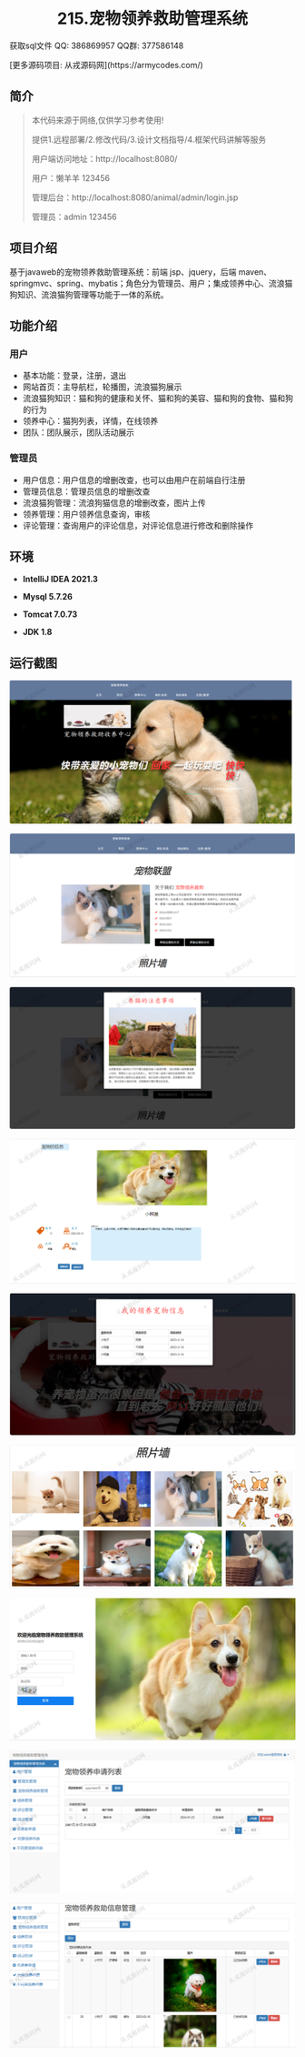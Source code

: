 <p><h1 align="center">215.宠物领养救助管理系统</h1></p>

<p> 获取sql文件 QQ: 386869957 QQ群: 377586148 </p>
<p> [更多源码项目: 从戎源码网](https://armycodes.com/) </p>

## 简介

> 本代码来源于网络,仅供学习参考使用!
>
> 提供1.远程部署/2.修改代码/3.设计文档指导/4.框架代码讲解等服务
> 
> 用户端访问地址：http://localhost:8080/
> 
> 用户：懒羊羊 123456
> 
> 管理后台：http://localhost:8080/animal/admin/login.jsp
> 
> 管理员：admin 123456
>

## 项目介绍
基于javaweb的宠物领养救助管理系统：前端 jsp、jquery，后端 maven、springmvc、spring、mybatis；角色分为管理员、用户；集成领养中心、流浪猫狗知识、流浪猫狗管理等功能于一体的系统。

## 功能介绍

### 用户

- 基本功能：登录，注册，退出
- 网站首页：主导航栏，轮播图，流浪猫狗展示
- 流浪猫狗知识：猫和狗的健康和关怀、猫和狗的美容、猫和狗的食物、猫和狗的行为
- 领养中心：猫狗列表，详情，在线领养
- 团队：团队展示，团队活动展示

### 管理员

- 用户信息：用户信息的增删改查，也可以由用户在前端自行注册
- 管理员信息：管理员信息的增删改查
- 流浪猫狗管理：流浪狗猫信息的增删改查，图片上传
- 领养管理：用户领养信息查询，审核
- 评论管理：查询用户的评论信息，对评论信息进行修改和删除操作

## 环境

- <b>IntelliJ IDEA 2021.3</b>

- <b>Mysql 5.7.26</b>

- <b>Tomcat 7.0.73</b>

- <b>JDK 1.8</b>

## 运行截图

![](screenshot/1.png)

![](screenshot/2.png)

![](screenshot/3.png)

![](screenshot/4.png)

![](screenshot/5.png)

![](screenshot/6.png)

![](screenshot/7.png)

![](screenshot/8.png)

![](screenshot/9.png)